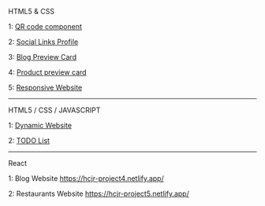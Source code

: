 HTML5 & CSS

1:               [QR code component](https://saksham-code.netlify.app/qrcodecomponent)          

2:               [Social Links Profile](https://saksham-code.netlify.app/sociallinksprofile)

3:               [Blog Preview Card](https://saksham-code.netlify.app/blogpreviewcard)

4:               [Product preview card](https://saksham-code.netlify.app/productpreviewcard)

5:               [Responsive Website](https://hcjr.netlify.app/project-1/)

**********************************************************************************
HTML5 / CSS / JAVASCRIPT

1:              [Dynamic Website](https://saksham-code.netlify.app/dynamic%20website/)

2:              [TODO List](https://saksham-code.netlify.app/ToDo%20List/)

**********************************************************************************
React

1:            Blog Website                          https://hcjr-project4.netlify.app/

2:            Restaurants Website                    https://hcjr-project5.netlify.app/
